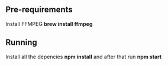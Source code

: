 ## Pre-requirements

Install FFMPEG **brew install ffmpeg**

## Running

Install all the depencies **npm install** and after that run **npm start**
